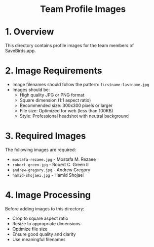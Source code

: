 <h1 align="center">Team Profile Images</h1>

# 1. Overview
This directory contains profile images for the team members of SaveBirds.app. 

# 2. Image Requirements
- Image filenames should follow the pattern: `firstname-lastname.jpg`
- Images should be:
  - High quality JPG or PNG format
  - Square dimension (1:1 aspect ratio)
  - Recommended size: 300x300 pixels or larger
  - File size: Optimized for web (less than 100KB)
  - Style: Professional headshot with neutral background

# 3. Required Images
The following images are required:
- `mostafa-rezaee.jpg` - Mostafa M. Rezaee
- `robert-green.jpg` - Robert C. Green II
- `andrew-gregory.jpg` - Andrew Gregory
- `hamid-shojaei.jpg` - Hamid Shojaei

# 4. Image Processing
Before adding images to this directory:
- Crop to square aspect ratio
- Resize to appropriate dimensions
- Optimize file size
- Ensure good quality and clarity
- Use meaningful filenames 